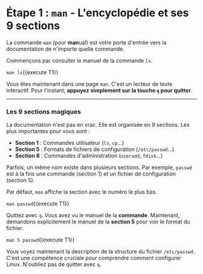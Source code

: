 # Étape 1 : `man` - L'encyclopédie et ses 9 sections

La commande `man` (pour **man**ual) est votre porte d'entrée vers la documentation de n'importe quelle commande.

Commençons par consulter le manuel de la commande `ls`.

`man ls`{{execute T1}}

Vous êtes maintenant dans une page `man`. C'est un lecteur de texte interactif. Pour l'instant, **appuyez simplement sur la touche `q` pour quitter**.

---

### Les 9 sections magiques

La documentation n'est pas en vrac. Elle est organisée en 9 sections. Les plus importantes pour vous sont :
-   **Section 1** : Commandes utilisateur (`ls`, `cp`...)
-   **Section 5** : Formats de fichiers de configuration (`/etc/passwd`...)
-   **Section 8** : Commandes d'administration (`useradd`, `fdisk`...)

Parfois, un même nom existe dans plusieurs sections. Par exemple, `passwd` est à la fois une commande (section 1) et un fichier de configuration (section 5).

Par défaut, `man` affiche la section avec le numéro le plus bas.

`man passwd`{{execute T1}}

Quittez avec `q`. Vous avez vu le manuel de la **commande**. Maintenant, demandons explicitement le manuel de la **section 5** pour voir le format du fichier.

`man 5 passwd`{{execute T1}}

Vous voyez maintenant la description de la structure du fichier `/etc/passwd`. C'est une compétence cruciale pour comprendre comment configurer Linux. N'oubliez pas de quitter avec `q`.